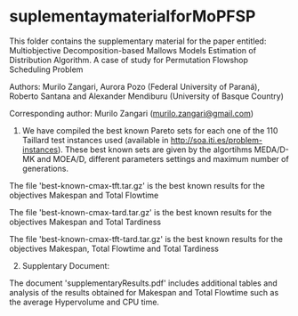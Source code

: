 # suplementaymaterialforMoPFSP
This folder contains the supplementary material for the paper entitled: Multiobjective Decomposition-based Mallows Models Estimation of Distribution Algorithm. A case of study for Permutation Flowshop Scheduling Problem

Authors: Murilo Zangari, Aurora Pozo (Federal University of Paraná), Roberto Santana and Alexander Mendiburu (University of Basque Country)

Corresponding author: Murilo Zangari (murilo.zangari@gmail.com)

1) We have compiled the best known Pareto sets for each one of the 110 Taillard test instances used (available in http://soa.iti.es/problem-instances). These best known sets are given by the algortihms MEDA/D-MK and MOEA/D, different parameters settings and maximum number of generations.

The file 'best-known-cmax-tft.tar.gz' is the best known results for the objectives Makespan and Total Flowtime

The file 'best-known-cmax-tard.tar.gz' is the best known results for the objectives Makespan and Total Tardiness

The file 'best-known-cmax-tft-tard.tar.gz' is the best known results for the objectives Makespan, Total Flowtime and Total Tardiness

2) Supplentary Document:

The document 'supplementaryResults.pdf' includes additional tables and analysis of the results obtained for Makespan and Total Flowtime such as the average Hypervolume and CPU time.


